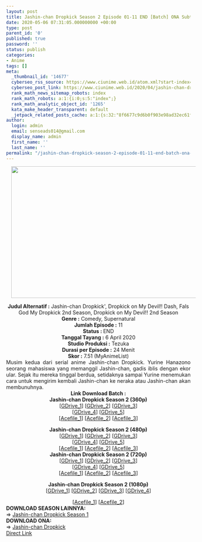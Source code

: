 ```yaml
---
layout: post
title: Jashin-chan Dropkick Season 2 Episode 01-11 END [Batch] ONA Subtitle Indonesia
date: 2020-05-06 07:31:05.000000000 +00:00
type: post
parent_id: '0'
published: true
password: ''
status: publish
categories:
- Anime
tags: []
meta:
  _thumbnail_id: '14677'
  cyberseo_rss_source: https://www.ciunime.web.id/atom.xml?start-index=751&max-results=150
  cyberseo_post_link: https://www.ciunime.web.id/2020/04/jashin-chan-dropkick-season-2-episode.html
  rank_math_news_sitemap_robots: index
  rank_math_robots: a:1:{i:0;s:5:"index";}
  rank_math_analytic_object_id: '1265'
  kata_make_header_transparent: default
  _jetpack_related_posts_cache: a:1:{s:32:"8f6677c9d6b0f903e98ad32ec61f8deb";a:2:{s:7:"expires";i:1653564956;s:7:"payload";a:0:{}}}
author:
  login: admin
  email: senseads014@gmail.com
  display_name: admin
  first_name: ''
  last_name: ''
permalink: "/jashin-chan-dropkick-season-2-episode-01-11-end-batch-ona-subtitle-indonesia/"
---
```

<div class="separator" style="clear: both; text-align: center;"><a href="https://1.bp.blogspot.com/-wkUj94NmcNs/XoxO5wmmZFI/AAAAAAAAeDY/pY987roPKJwJKlqGrKoakKAYuJZs6KLzgCLcBGAsYHQ/s1600/Jashin-chan%2BDropkick%2BSeason%2B2.jpg" imageanchor="1" style="margin-left: 1em; margin-right: 1em;"><img border="0" data-original-height="720" data-original-width="1280" height="360" src="{{ site.baseurl }}/assets/2020/05/Jashin-chan%2BDropkick%2BSeason%2B2.jpg" width="640" /></a></div>
<p>
<div style="text-align: center;"><b>Judul</b><b><b>&nbsp;Alternatif</b>&nbsp;:</b>&nbsp;Jashin-chan Dropkick', Dropkick on My Devil!! Dash, Fals God My Dropkick 2nd Season, Dropkick on My Devil!! 2nd Season</div>
<div style="text-align: center;"><b>Genre :</b>&nbsp;Comedy, Supernatural</div>
<div style="text-align: center;"><b>Jumlah Episode :</b>&nbsp;11<br /><b>Status :&nbsp;</b>END<br /><b>Tanggal Tayang :</b>&nbsp;6 April 2020<br /><b>Studio Produksi :</b>&nbsp;Tezuka<br /><b>Durasi per Episode :</b>&nbsp;24 Menit</div>
<div style="text-align: center;"><b>Skor :</b>&nbsp;7.51 (MyAnimeList)</div>
<div style="text-align: center;"></div>
<div style="text-align: justify;">Musim kedua dari serial anime Jashin-chan Dropkick. Yurine Hanazono seorang mahasiswa yang memanggil Jashin-chan, gadis iblis dengan ekor ular. Sejak itu mereka tinggal berdua, setidaknya sampai Yurine menemukan cara untuk mengirim kembali Jashin-chan ke neraka atau Jashin-chan akan membunuhnya.</div>
<div style="text-align: justify;"></div>
<div style="text-align: justify;"></div>
<div style="text-align: center;">
<div style="text-align: center;"><b>Link Download Batch :</b></div>
<div style="text-align: center;">
<div style="text-align: center;"><b>Jashin-chan Dropkick Season 2&nbsp;(360p)</b></div>
</div>
<div style="text-align: center;">[<a href="https://drive.google.com/uc?id=1l0fvnppwnoDLUuNCO3Z0S-zvnLOUy8qT" target="_blank" rel="noopener">GDrive_1</a>] [<a href="https://drive.google.com/uc?export=download&amp;id=1ODDjxBbrYT5RTr9QkUFckPaa98lvIDrQ" target="_blank" rel="noopener">GDrive_2</a>] [<a href="https://drive.google.com/uc?id=1w8yHbvq4YqHNigPE89UEo5T9TC_NPJgx" target="_blank" rel="noopener">GDrive_3</a>]<br />[<a href="https://drive.google.com/uc?id=1R3HAtmck7HfmS2m5ba464AmyZzFjEs4W" target="_blank" rel="noopener">GDrive_4</a>] [<a href="https://drive.google.com/uc?id=10j63QguSzf6YWe-v-oNLekbNFqaEAJzp" target="_blank" rel="noopener">GDrive_5</a>]</div>
<div style="text-align: center;">[<a href="https://acefile.co/f/21049971/kusonime-tendangan-mbak-jashin-s2-360p-rar" target="_blank" rel="noopener">Acefile_1</a>] [<a href="https://acefile.co/f/21101213/wibudesu-com-tendangan-mbak-jashin-s2-360p-rar" target="_blank" rel="noopener">Acefile_2</a>] [<a href="https://acefile.co/f/21444680/shirainime-jas-hinchan-s2-360p-rar" target="_blank" rel="noopener">Acefile_3</a>]</p>
</div>
<div style="text-align: center;"><b>Jashin-chan Dropkick Season 2&nbsp;(480p)</b><br />[<a href="https://drive.google.com/uc?id=19Y5n5D9jfk2WJcConNTvYIyG3iS8yh8T" target="_blank" rel="noopener">GDrive_1</a>] [<a href="https://drive.google.com/uc?export=download&amp;id=1ismyAnLbKohhS0NaH8Nx4ZYpZHYylwX-" target="_blank" rel="noopener">GDrive_2</a>] [<a href="https://drive.google.com/uc?id=1bXeKf1QgrUQPkwwa3TfRt3ZomDVkgdIh" target="_blank" rel="noopener">GDrive_3</a>]
<div style="text-align: center;">[<a href="https://drive.google.com/uc?id=1knO3CXKwkA9QtE4NGg07ylea50ReWSWV" target="_blank" rel="noopener">GDrive_4</a>] [<a href="https://drive.google.com/uc?id=1fSwsf58pghKtoeNhjhi16UHcUSF1xXU7" target="_blank" rel="noopener">GDrive_5</a>]</div>
<div style="text-align: center;">[<a href="https://acefile.co/f/21049972/kusonime-tendangan-mbak-jashin-s2-480p-rar" target="_blank" rel="noopener">Acefile_1</a>] [<a href="https://acefile.co/f/21101212/wibudesu-com-tendangan-mbak-jashin-s2-480p-rar" target="_blank" rel="noopener">Acefile_2</a>] [<a href="https://acefile.co/f/21444678/shirainime-jas-hinchan-s2-480p-rar" target="_blank" rel="noopener">Acefile_3</a>]</div>
</div>
<div style="text-align: center;"><b>Jashin-chan Dropkick Season 2&nbsp;(720p)</b><br />[<a href="https://drive.google.com/uc?id=1eV-PIwZgyY8EZrXiJqCi8_CcY1iSMJEj" target="_blank" rel="noopener">GDrive_1</a>] [<a href="https://drive.google.com/uc?export=download&amp;id=1LJOJvpi7VgVIsMSTQAdPp-BrPA0QSInZ" target="_blank" rel="noopener">GDrive_2</a>] [<a href="https://drive.google.com/uc?id=1ECjQamZIxwyhTl5NZ28WC4I0wlzmzRR0" target="_blank" rel="noopener">GDrive_3</a>]
<div style="text-align: center;">[<a href="https://drive.google.com/uc?id=1SvaF0VUdVAemV1BX78W4FuLTJQPzqCEA" target="_blank" rel="noopener">GDrive_4</a>] [<a href="https://drive.google.com/uc?id=15rOJv1VRRqjuspJPwdkryaV8EiF2UKPF" target="_blank" rel="noopener">GDrive_5</a>]</div>
<div style="text-align: center;">[<a href="https://acefile.co/f/21049974/kusonime-tendangan-mbak-jashin-s2-720p-rar" target="_blank" rel="noopener">Acefile_1</a>] [<a href="https://acefile.co/f/21101207/wibudesu-com-tendangan-mbak-jashin-s2-720p-rar" target="_blank" rel="noopener">Acefile_2</a>] [<a href="https://acefile.co/f/21444675/shirainime-jas-hinchan-s2-720p-rar" target="_blank" rel="noopener">Acefile_3</a>]</div>
<p><b>Jashin-chan Dropkick Season 2&nbsp;(1080p)</b><br />[<a href="https://drive.google.com/uc?id=1kbbJIj8UMnWvtl6dBJQ7fhl88Vvn5xXW" target="_blank" rel="noopener">GDrive_1</a>] [<a href="https://drive.google.com/uc?id=1q2WwQ2y25ysPofZdL9vQNSuV_8IvnUMK" target="_blank" rel="noopener">GDrive_2</a>] [<a href="https://drive.google.com/uc?id=1Y-bjPfQUioRDY0E6tadjberGAo0y2Lil" target="_blank" rel="noopener">GDrive_3</a>] [<a href="https://drive.google.com/uc?id=1leemtLNH7FanPjurJtjvoaFh3sOlX8xL" target="_blank" rel="noopener">GDrive_4</a>]
<div style="text-align: center;">[<a href="https://acefile.co/f/21049976/kusonime-tendangan-mbak-jashin-s2-1080p-rar" target="_blank" rel="noopener">Acefile_1</a>] [<a href="https://acefile.co/f/21101216/wibudesu-com-tendangan-mbak-jashin-s2-1080p-rar" target="_blank" rel="noopener">Acefile_2</a>]
<div style="text-align: left;"></div>
<div style="text-align: left;">
<div style="text-align: left;"><b>DOWNLOAD SEASON LAINNYA:</b></div>
<div style="text-align: left;"></div>
<div style="text-align: left;">=&gt;&nbsp;<a href="https://www.ciunime.web.id/2018/12/jashin-chan-dropkick-episode-01-11-end.html" target="_blank" rel="noopener">Jashin-chan Dropkick&nbsp;Season 1</a></div>
<div style="text-align: left;"></div>
</div>
<div style="text-align: left;"><b>DOWNLOAD ONA:</b></div>
<div style="text-align: left;"></div>
<div style="text-align: left;">=&gt;&nbsp;<a href="https://www.ciunime.web.id/2019/10/jashin-chan-dropkick-ona-subtitle.html" target="_blank" rel="noopener">Jashin-chan Dropkick</a></div>
<div style="text-align: left;"></div>
</div>
</div>
</div>
<link rel="stylesheet" href="https://cdnjs.cloudflare.com/ajax/libs/font-awesome/4.7.0/css/font-awesome.min.css" />
<div class="divbtn"> <a href="https://handymansurrender.com/fihup8buzv?key=94550f7ce39444073321dde3b8782f97" class="btn"><i class="fa fa-download"></i> Direct Link</a> </div>
